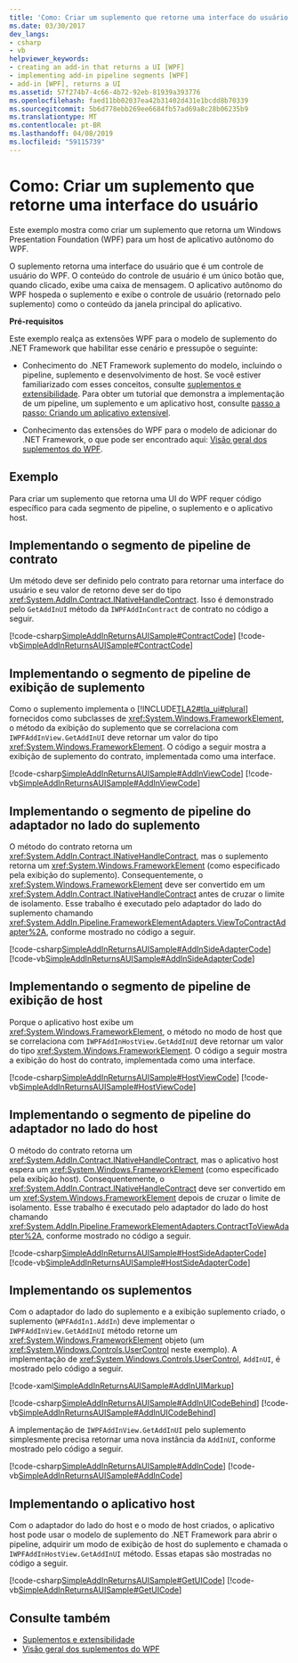 ```yaml
---
title: 'Como: Criar um suplemento que retorne uma interface do usuário'
ms.date: 03/30/2017
dev_langs:
- csharp
- vb
helpviewer_keywords:
- creating an add-in that returns a UI [WPF]
- implementing add-in pipeline segments [WPF]
- add-in [WPF], returns a UI
ms.assetid: 57f274b7-4c66-4b72-92eb-81939a393776
ms.openlocfilehash: faed11bb02037ea42b31402d431e1bcdd8b70339
ms.sourcegitcommit: 5b6d778ebb269ee6684fb57ad69a8c28b06235b9
ms.translationtype: MT
ms.contentlocale: pt-BR
ms.lasthandoff: 04/08/2019
ms.locfileid: "59115739"
---
```

# <a name="how-to-create-an-add-in-that-returns-a-ui"></a>Como: Criar um suplemento que retorne uma interface do usuário
Este exemplo mostra como criar um suplemento que retorna um Windows Presentation Foundation (WPF) para um host de aplicativo autônomo do WPF.  
  
 O suplemento retorna uma interface do usuário que é um controle de usuário do WPF. O conteúdo do controle de usuário é um único botão que, quando clicado, exibe uma caixa de mensagem. O aplicativo autônomo do WPF hospeda o suplemento e exibe o controle de usuário (retornado pelo suplemento) como o conteúdo da janela principal do aplicativo.  
  
 **Pré-requisitos**  
  
 Este exemplo realça as extensões WPF para o modelo de suplemento do .NET Framework que habilitar esse cenário e pressupõe o seguinte:  
  
-   Conhecimento do .NET Framework suplemento do modelo, incluindo o pipeline, suplemento e desenvolvimento de host. Se você estiver familiarizado com esses conceitos, consulte [suplementos e extensibilidade](/previous-versions/dotnet/netframework-4.0/bb384200(v%3dvs.100)). Para obter um tutorial que demonstra a implementação de um pipeline, um suplemento e um aplicativo host, consulte [passo a passo: Criando um aplicativo extensível](../../add-ins/walkthrough-create-extensible-app.md).  
  
-   Conhecimento das extensões do WPF para o modelo de adicionar do .NET Framework, o que pode ser encontrado aqui: [Visão geral dos suplementos do WPF](wpf-add-ins-overview.md).  
  
## <a name="example"></a>Exemplo  
 Para criar um suplemento que retorna uma UI do WPF requer código específico para cada segmento de pipeline, o suplemento e o aplicativo host.  

<a name="Contract"></a>   
## <a name="implementing-the-contract-pipeline-segment"></a>Implementando o segmento de pipeline de contrato  
 Um método deve ser definido pelo contrato para retornar uma interface do usuário e seu valor de retorno deve ser do tipo <xref:System.AddIn.Contract.INativeHandleContract>. Isso é demonstrado pelo `GetAddInUI` método da `IWPFAddInContract` de contrato no código a seguir.  
  
 [!code-csharp[SimpleAddInReturnsAUISample#ContractCode](~/samples/snippets/csharp/VS_Snippets_Wpf/SimpleAddInReturnsAUISample/CSharp/Contracts/IWPFAddInContract.cs#contractcode)]
 [!code-vb[SimpleAddInReturnsAUISample#ContractCode](~/samples/snippets/visualbasic/VS_Snippets_Wpf/SimpleAddInReturnsAUISample/VisualBasic/Contracts/IWPFAddInContract.vb#contractcode)]  
  
<a name="AddInView"></a>   
## <a name="implementing-the-add-in-view-pipeline-segment"></a>Implementando o segmento de pipeline de exibição de suplemento  
 Como o suplemento implementa o [!INCLUDE[TLA2#tla_ui#plural](../../../../includes/tla2sharptla-uisharpplural-md.md)] fornecidos como subclasses de <xref:System.Windows.FrameworkElement>, o método da exibição do suplemento que se correlaciona com `IWPFAddInView.GetAddInUI` deve retornar um valor do tipo <xref:System.Windows.FrameworkElement>. O código a seguir mostra a exibição de suplemento do contrato, implementada como uma interface.  
  
 [!code-csharp[SimpleAddInReturnsAUISample#AddInViewCode](~/samples/snippets/csharp/VS_Snippets_Wpf/SimpleAddInReturnsAUISample/CSharp/AddInViews/IWPFAddInView.cs#addinviewcode)]
 [!code-vb[SimpleAddInReturnsAUISample#AddInViewCode](~/samples/snippets/visualbasic/VS_Snippets_Wpf/SimpleAddInReturnsAUISample/VisualBasic/AddInViews/IWPFAddInView.vb#addinviewcode)]  
  
<a name="AddInSideAdapter"></a>   
## <a name="implementing-the-add-in-side-adapter-pipeline-segment"></a>Implementando o segmento de pipeline do adaptador no lado do suplemento  
 O método do contrato retorna um <xref:System.AddIn.Contract.INativeHandleContract>, mas o suplemento retorna um <xref:System.Windows.FrameworkElement> (como especificado pela exibição do suplemento). Consequentemente, o <xref:System.Windows.FrameworkElement> deve ser convertido em um <xref:System.AddIn.Contract.INativeHandleContract> antes de cruzar o limite de isolamento. Esse trabalho é executado pelo adaptador do lado do suplemento chamando <xref:System.AddIn.Pipeline.FrameworkElementAdapters.ViewToContractAdapter%2A>, conforme mostrado no código a seguir.  
  
 [!code-csharp[SimpleAddInReturnsAUISample#AddInSideAdapterCode](~/samples/snippets/csharp/VS_Snippets_Wpf/SimpleAddInReturnsAUISample/CSharp/AddInSideAdapters/WPFAddIn_ViewToContractAddInSideAdapter.cs#addinsideadaptercode)]
 [!code-vb[SimpleAddInReturnsAUISample#AddInSideAdapterCode](~/samples/snippets/visualbasic/VS_Snippets_Wpf/SimpleAddInReturnsAUISample/VisualBasic/AddInSideAdapters/WPFAddIn_ViewToContractAddInSideAdapter.vb#addinsideadaptercode)]  
  
<a name="HostView"></a>   
## <a name="implementing-the-host-view-pipeline-segment"></a>Implementando o segmento de pipeline de exibição de host  
 Porque o aplicativo host exibe um <xref:System.Windows.FrameworkElement>, o método no modo de host que se correlaciona com `IWPFAddInHostView.GetAddInUI` deve retornar um valor do tipo <xref:System.Windows.FrameworkElement>. O código a seguir mostra a exibição do host do contrato, implementada como uma interface.  
  
 [!code-csharp[SimpleAddInReturnsAUISample#HostViewCode](~/samples/snippets/csharp/VS_Snippets_Wpf/SimpleAddInReturnsAUISample/CSharp/HostViews/IWPFAddInHostView.cs#hostviewcode)]
 [!code-vb[SimpleAddInReturnsAUISample#HostViewCode](~/samples/snippets/visualbasic/VS_Snippets_Wpf/SimpleAddInReturnsAUISample/VisualBasic/HostViews/IWPFAddInHostView.vb#hostviewcode)]  
  
<a name="HostSideAdapter"></a>   
## <a name="implementing-the-host-side-adapter-pipeline-segment"></a>Implementando o segmento de pipeline do adaptador no lado do host  
 O método do contrato retorna um <xref:System.AddIn.Contract.INativeHandleContract>, mas o aplicativo host espera um <xref:System.Windows.FrameworkElement> (como especificado pela exibição host). Consequentemente, o <xref:System.AddIn.Contract.INativeHandleContract> deve ser convertido em um <xref:System.Windows.FrameworkElement> depois de cruzar o limite de isolamento. Esse trabalho é executado pelo adaptador do lado do host chamando <xref:System.AddIn.Pipeline.FrameworkElementAdapters.ContractToViewAdapter%2A>, conforme mostrado no código a seguir.  
  
 [!code-csharp[SimpleAddInReturnsAUISample#HostSideAdapterCode](~/samples/snippets/csharp/VS_Snippets_Wpf/SimpleAddInReturnsAUISample/CSharp/HostSideAdapters/WPFAddIn_ContractToViewHostSideAdapter.cs#hostsideadaptercode)]
 [!code-vb[SimpleAddInReturnsAUISample#HostSideAdapterCode](~/samples/snippets/visualbasic/VS_Snippets_Wpf/SimpleAddInReturnsAUISample/VisualBasic/HostSideAdapters/WPFAddIn_ContractToViewHostSideAdapter.vb#hostsideadaptercode)]  
  
<a name="AddIn"></a>   
## <a name="implementing-the-add-in"></a>Implementando os suplementos  
 Com o adaptador do lado do suplemento e a exibição suplemento criado, o suplemento (`WPFAddIn1.AddIn`) deve implementar o `IWPFAddInView.GetAddInUI` método retorne um <xref:System.Windows.FrameworkElement> objeto (um <xref:System.Windows.Controls.UserControl> neste exemplo). A implementação de <xref:System.Windows.Controls.UserControl>, `AddInUI`, é mostrado pelo código a seguir.  
  
 [!code-xaml[SimpleAddInReturnsAUISample#AddInUIMarkup](~/samples/snippets/csharp/VS_Snippets_Wpf/SimpleAddInReturnsAUISample/CSharp/WPFAddIn1/AddInUI.xaml#addinuimarkup)]  
  
 [!code-csharp[SimpleAddInReturnsAUISample#AddInUICodeBehind](~/samples/snippets/csharp/VS_Snippets_Wpf/SimpleAddInReturnsAUISample/CSharp/WPFAddIn1/AddInUI.xaml.cs#addinuicodebehind)]
 [!code-vb[SimpleAddInReturnsAUISample#AddInUICodeBehind](~/samples/snippets/visualbasic/VS_Snippets_Wpf/SimpleAddInReturnsAUISample/VisualBasic/WPFAddIn1/AddInUI.xaml.vb#addinuicodebehind)]  
  
 A implementação de `IWPFAddInView.GetAddInUI` pelo suplemento simplesmente precisa retornar uma nova instância da `AddInUI`, conforme mostrado pelo código a seguir.  
  
 [!code-csharp[SimpleAddInReturnsAUISample#AddInCode](~/samples/snippets/csharp/VS_Snippets_Wpf/SimpleAddInReturnsAUISample/CSharp/WPFAddIn1/AddIn.cs#addincode)]
 [!code-vb[SimpleAddInReturnsAUISample#AddInCode](~/samples/snippets/visualbasic/VS_Snippets_Wpf/SimpleAddInReturnsAUISample/VisualBasic/WPFAddIn1/AddIn.vb#addincode)]  
  
<a name="App"></a>   
## <a name="implementing-the-host-application"></a>Implementando o aplicativo host  
 Com o adaptador do lado do host e o modo de host criados, o aplicativo host pode usar o modelo de suplemento do .NET Framework para abrir o pipeline, adquirir um modo de exibição de host do suplemento e chamada o `IWPFAddInHostView.GetAddInUI` método. Essas etapas são mostradas no código a seguir.  
  
 [!code-csharp[SimpleAddInReturnsAUISample#GetUICode](~/samples/snippets/csharp/VS_Snippets_Wpf/SimpleAddInReturnsAUISample/CSharp/Host/MainWindow.xaml.cs#getuicode)]
 [!code-vb[SimpleAddInReturnsAUISample#GetUICode](~/samples/snippets/visualbasic/VS_Snippets_Wpf/SimpleAddInReturnsAUISample/VisualBasic/Host/MainWindow.xaml.vb#getuicode)]  
  
## <a name="see-also"></a>Consulte também

- [Suplementos e extensibilidade](/previous-versions/dotnet/netframework-4.0/bb384200(v%3dvs.100))
- [Visão geral dos suplementos do WPF](wpf-add-ins-overview.md)
